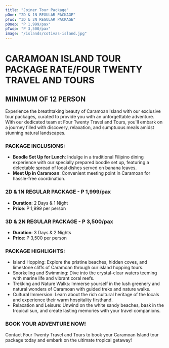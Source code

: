 ```yaml
---
title: "Joiner Tour Package"
pOne: "2D & 1N REGULAR PACKAGE"
pTwo: "3D & 2N REGULAR PACKAGE"
pOnep: "P 1,999/pax"
pTwop: "P 3,500/pax"
image: "/islands/cotivas-island.jpg"
---
```


# CARAMOAN ISLAND TOUR PACKAGE RATE/FOUR TWENTY TRAVEL AND TOURS

## MINIMUM OF 12 PERSON

Experience the breathtaking beauty of Caramoan Island with our exclusive tour packages, curated to provide you with an unforgettable adventure. With our dedicated team at Four Twenty Travel and Tours, you'll embark on a journey filled with discovery, relaxation, and sumptuous meals amidst stunning natural landscapes.

### PACKAGE INCLUSIONS:

- **Boodle Set Up for Lunch**: Indulge in a traditional Filipino dining experience with our specially prepared boodle set up, featuring a delectable spread of local dishes served on banana leaves.
- **Meet Up in Caramoan**: Convenient meeting point in Caramoan for hassle-free coordination.

### 2D & 1N REGULAR PACKAGE - P 1,999/pax

- **Duration**: 2 Days & 1 Night
- **Price**: P 1,999 per person

### 3D & 2N REGULAR PACKAGE - P 3,500/pax

- **Duration**: 3 Days & 2 Nights
- **Price**: P 3,500 per person

### PACKAGE HIGHLIGHTS:

- Island Hopping: Explore the pristine beaches, hidden coves, and limestone cliffs of Caramoan through our island hopping tours.
- Snorkeling and Swimming: Dive into the crystal-clear waters teeming with marine life and vibrant coral reefs.
- Trekking and Nature Walks: Immerse yourself in the lush greenery and natural wonders of Caramoan with guided treks and nature walks.
- Cultural Immersion: Learn about the rich cultural heritage of the locals and experience their warm hospitality firsthand.
- Relaxation and Leisure: Unwind on the white sandy beaches, bask in the tropical sun, and create lasting memories with your travel companions.

### BOOK YOUR ADVENTURE NOW!

Contact Four Twenty Travel and Tours to book your Caramoan Island tour package today and embark on the ultimate tropical getaway!
